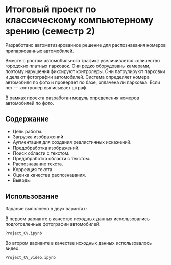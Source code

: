 # Итоговый проект по классическому компьютерному зрению (семестр 2)
Разработано автоматизированное решение для распознавания номеров припаркованных автомобилей.

Вместе с ростом автомобильного трафика увеличивается количество городских платных парковок. Они редко оборудованы камерами, поэтому нарушения фиксируют контролеры. Они патрулируют парковки и делают фотографии автомобилей. Система определяет номера автомобиля по фото и проверяет по базе, оплачена ли парковка. Если нет — контролер выписывает штраф.

В рамках проекта разработан модуль определения номеров автомобилей по фото.

## Содержание
- Цель работы.
- Загрузка изображений 
- Аугментация для создания реалистичных искажений. 
- Предобработка изображений. 
- Поиск области с текстом.
- Предобработка области с текстом.
- Распознавание текста.
- Коррекция текста.
- Оценка качества распознавания.
- Выводы

## Использование
Задание выполнено в двух варантах: 

В первом варианте в качестве исходных данных использовались подготовленные фотографии автомобилей. 
```sh
Project_CV.ipynb
```

Во втором варианте в качестве исходных данных использовалось видео. 
```sh
Project_CV_video.ipynb
```
